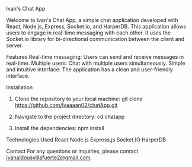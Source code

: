 Ivan's Chat  App

Welcome to Ivan's Chat App, a simple chat application developed with React, Node.js, Express, Socket.io, and HarperDB. 
This application allows users to engage in real-time messaging with each other. It uses the Socket.io  library for bi-directional communication 
between the client and server.

Features
Real-time messaging: Users can send and receive messages in real-time.
Multiple users: Chat with multiple users simultaneously.
Simple and intuitive interface: The application has a clean and user-friendly interface.

Installation
1. Clone the repository to your local machine:
  git clone https://github.com/Ivaaaan02/chatApp.git
  
  
2. Navigate to the project directory:
  cd chatapp
  
3.  Install the dependencies:
  npm install
 
Technologies Used
React
Node.js
Express.js
Socket.IO
HarperDB

Contact
For any questions or inquiries, please contact ivanaldousvillafuerte2@gmail.com.
 
